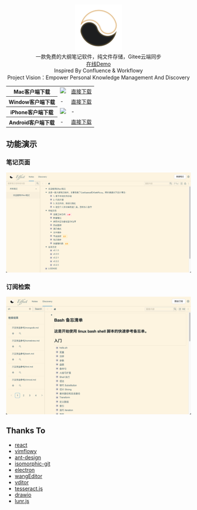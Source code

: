 <p align="center">
<img width="128px" src="./public/images/icon.png">
<br>
一款免费的大纲笔记软件，纯文件存储，Gitee云端同步
<br>
  <span>
    <a target="_blank" href="http://demo.effectnote.com/note/-1">在线Demo</a>
  </span>
<br>
  Inspired By Confluence & Workflowy
<br>
Project Vision：Empower Personal Knowledge Management And Discovery
</p>
  <table align="center">
    <tr>
      <th>
        Mac客户端下载
      </th>
      <td>
         <a target="_blank" href="https://apps.apple.com/cn/app/effectnote/id6458540943?mt=12"><image src="./public/images/mas_en.svg"/> </a>
      </td>
       <td>
          <a target="_blank" href="https://fileserver-1314328063.cos.ap-beijing.myqcloud.com/Mac/EffectNote-0.3.2-x64.dmg">直接下载</a>
       </td>
    </tr>
    <tr>
      <th>
         Window客户端下载
      </th>
      <td>
         -
      </td>
       <td>
          <a target="_blank" href="https://fileserver-1314328063.cos.ap-beijing.myqcloud.com/Windows/EffectNote-0.3.2%20Setup.exe">直接下载</a>
       </td>
     </tr>
    <tr>
      <th>
        iPhone客户端下载
      </th>
      <td>
         <a target="_blank" href="https://apps.apple.com/cn/app/effectnote/id6458540943?mt=12"><image src="./public/images/appstore.png"/> </a>
      </td>
       <td>
          -
       </td>
    </tr>
   <tr>
      <th>
        Android客户端下载
      </th>
      <td>
         -
      </td>
       <td>
          <a target="_blank" href="https://fileserver-1314328063.cos.ap-beijing.myqcloud.com/Android/effectnote-1.0.0.apk">直接下载</a>
       </td>
    </tr>
  </table>


## 功能演示

### 笔记页面
![](./public/images/readme_pic1.png)
### 订阅检索
![](./public/images/readme_pic2.png)


## Thanks To
- [react](https://github.com/facebook/react)
- [vimflowy](https://github.com/WuTheFWasThat/vimflowy)
- [ant-design](https://github.com/ant-design/ant-design)
- [isomorphic-git](https://github.com/isomorphic-git/isomorphic-git)
- [electron](https://github.com/electron/electron)
- [wangEditor](https://github.com/wangeditor-team/wangEditor)
- [vditor](https://github.com/Vanessa219/vditor)
- [tesseract.js](https://github.com/naptha/tesseract.js)
- [drawio](https://github.com/jgraph/drawio)
- [lunr.js](https://github.com/olivernn/lunr.js)
